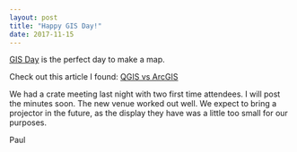 ```yaml
---
layout: post
title: "Happy GIS Day!"
date: 2017-11-15
---
```


[GIS Day](http://www.gisday.com/) is the perfect day to make a map.

Check out this article I found: [QGIS vs ArcGIS](http://gisgeography.com/qgis-arcgis-differences/)

We had a crate meeting last night with two first time attendees. I will post the minutes soon. The new venue worked out well.
We expect to bring a projector in the future, as the display they have was a little too small for our purposes.

Paul
